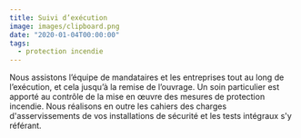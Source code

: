 ```yaml
---
title: Suivi d’exécution
image: images/clipboard.png
date: "2020-01-04T00:00:00"
tags:
  - protection incendie
---
```

Nous assistons l’équipe de mandataires et les entreprises tout au long de l’exécution, et cela jusqu’à la remise de l’ouvrage. Un soin particulier est apporté au contrôle de la mise en œuvre des mesures de protection incendie. Nous réalisons en outre les cahiers des charges d'asservissements de vos installations de sécurité et les tests intégraux s'y référant.